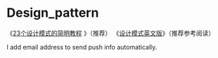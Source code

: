 # Design_pattern

《[23个设计模式的简明教程](http://blog.jobbole.com/74393/) 》（推荐）
《[设计模式英文版](http://www.tutorialspoint.com/design_pattern/)》（推荐参考阅读）

I add email address to send push info automatically.
